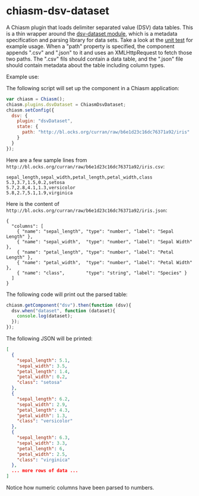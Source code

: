 # chiasm-dsv-dataset
A Chiasm plugin that loads delimiter separated value (DSV) data tables. This is a thin wrapper around the [dsv-dataset module](https://github.com/curran/dsv-dataset), which is a metadata specification and parsing library for data sets. Take a look at the [unit test](https://github.com/chiasm-project/chiasm-dsv-dataset/blob/master/test.js) for example usage. When a "path" property is specified, the component appends ".csv" and ".json" to it and uses an XMLHttpRequest to fetch those two paths. The ".csv" fils should contain a data table, and the ".json" file should contain metadata about the table including column types.

Example use:

The following script will set up the component in a Chiasm application:
```javascript
var chiasm = Chiasm();
chiasm.plugins.dsvDataset = ChiasmDsvDataset;
chiasm.setConfig({
  dsv: {
    plugin: "dsvDataset",
    state: {
      path: "http://bl.ocks.org/curran/raw/b6e1d23c16dc76371a92/iris"
    }
  }
});
```

Here are a few sample lines from `http://bl.ocks.org/curran/raw/b6e1d23c16dc76371a92/iris.csv`:

```
sepal_length,sepal_width,petal_length,petal_width,class
5.3,3.7,1.5,0.2,setosa
5.7,2.8,4.1,1.3,versicolor
5.8,2.7,5.1,1.9,virginica
```

Here is the content of `http://bl.ocks.org/curran/raw/b6e1d23c16dc76371a92/iris.json`:

```
{
  "columns": [
    { "name": "sepal_length", "type": "number", "label": "Sepal Length" },
    { "name": "sepal_width",  "type": "number", "label": "Sepal Width" },
    { "name": "petal_length", "type": "number", "label": "Petal Length" },
    { "name": "petal_width",  "type": "number", "label": "Petal Width" },
    { "name": "class",        "type": "string", "label": "Species" }
  ]
}
```

The following code will print out the parsed table:

```javascript
chiasm.getComponent("dsv").then(function (dsv){
  dsv.when("dataset", function (dataset){
    console.log(dataset);
  });
});
```

The following JSON will be printed:
```json
[
  {
    "sepal_length": 5.1,
    "sepal_width": 3.5,
    "petal_length": 1.4,
    "petal_width": 0.2,
    "class": "setosa"
  },
  {
    "sepal_length": 6.2,
    "sepal_width": 2.9,
    "petal_length": 4.3,
    "petal_width": 1.3,
    "class": "versicolor"
  },
  {
    "sepal_length": 6.3,
    "sepal_width": 3.3,
    "petal_length": 6,
    "petal_width": 2.5,
    "class": "virginica"
  },
  ... more rows of data ...
]
```

Notice how numeric columns have been parsed to numbers.
